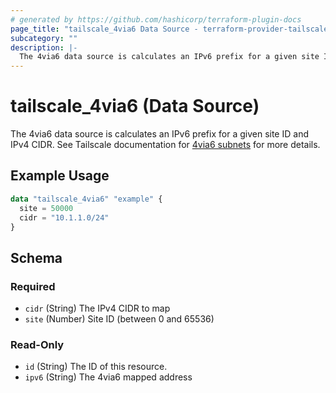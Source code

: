 ```yaml
---
# generated by https://github.com/hashicorp/terraform-plugin-docs
page_title: "tailscale_4via6 Data Source - terraform-provider-tailscale"
subcategory: ""
description: |-
  The 4via6 data source is calculates an IPv6 prefix for a given site ID and IPv4 CIDR. See Tailscale documentation for 4via6 subnets https://tailscale.com/kb/1201/4via6-subnets/ for more details.
---
```


# tailscale_4via6 (Data Source)

The 4via6 data source is calculates an IPv6 prefix for a given site ID and IPv4 CIDR. See Tailscale documentation for [4via6 subnets](https://tailscale.com/kb/1201/4via6-subnets/) for more details.

## Example Usage

```terraform
data "tailscale_4via6" "example" {
  site = 50000
  cidr = "10.1.1.0/24"
}
```

<!-- schema generated by tfplugindocs -->
## Schema

### Required

- `cidr` (String) The IPv4 CIDR to map
- `site` (Number) Site ID (between 0 and 65536)

### Read-Only

- `id` (String) The ID of this resource.
- `ipv6` (String) The 4via6 mapped address
